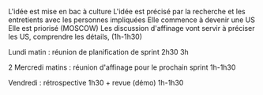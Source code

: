 L'idée est mise en bac à culture
L'idée est précisé par la recherche et les entretients avec les personnes impliquées
Elle commence à devenir une US
Elle est priorisé (MOSCOW)
Les discussion d'affinage vont servir à préciser les US, comprendre les détails, (1h-1h30) 

Lundi matin : réunion de planification de sprint 2h30 3h

2 Mercredi matins : réunion d'affinage pour le prochain sprint 1h-1h30

Vendredi : rétrospective 1h30 + revue (démo) 1h-1h30 


